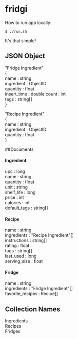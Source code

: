 fridgi
======

How to run app locally:

    $ ./run.sh

It's that simple!

JSON Object
-----------
"Fridge Ingredient"  
{  
  name : string  
  ingredient : ObjectID  
  quantity : float  
  insert\_time : double
  count : int  
  tags : string[]  
}  

"Recipe Ingredient"  
{  
  name : string  
  ingredient : ObjectID    
  quantity : float  
}  

##Documents

#### Ingredient
upc : long  
name : string  
quantity : float  
unit : string   
shelf\_life : long  
price : int  
calories : int  
default_tags : string[]  

#### Recipe
name : string  
ingredients : "Recipe Ingredient"[]  
instructions : string[]  
rating : float  
tags : string[]  
last\_used : long  
serving\_size : float  

#### Fridge
name : string  
ingredients : "Fridge Ingredient"[]  
favorite\_recipes : Recipe[]  

Collection Names
----------------
Ingredients  
Recipes  
Fridges  






